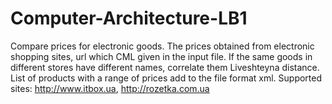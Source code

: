 # Computer-Architecture-LB1

Compare prices for electronic goods. The prices obtained from electronic shopping sites, url which CML given in the input file.
If the same goods in different stores have different names, correlate them Liveshteyna distance. List of products with a range of prices add to the file format xml.
Supported sites: http://www.itbox.ua, http://rozetka.com.ua
